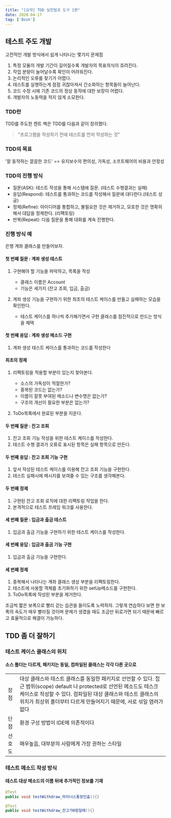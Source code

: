 ```yaml
---
title: "[요약] TDD 실천법과 도구 1편"
date: 2020-04-17
tag: ['Book']
---
```


## 테스트 주도 개발

고전적인 개발 방식에서 쉽게 나타나는 몇가지 문제점

1. 특정 모둘의 개발 기간이 길어질수록 개발자의 목표의식이 흐려진다.
2. 작업 분량이 늘어날수록 확인이 어려워진다.
3. 논리적인 오류를 찾기가 어렵다.
4. 테스트를 실행하는게 점점 귀찮아져서 간소화하는 항목들이 늘어난다.
5. 코드 수정 시에 기존 코드의 정상 동작에 대한 보장이 어렵다.
6. 개발자의 노동력을 적지 않게 소모한다.

### TDD란

TDD를 주도한 켄트 벡은 TDD를 다음과 같이 정의했다.

> "프로그램을 작성하기 전에 테스트를 먼저 작성하는 것"

### TDD의 목표

'잘 동작하는 깔끔한 코드' => 유지보수의 편의성, 가독성, 소프트웨어의 비용과 안정성

### TDD의 진행 방식

- 질문(ASK): 테스트 작성을 통해 시스템에 질문. (테스트 수행결과는 실패)
- 응답(Respond): 테스트를 통과하는 코드를 작성해서 질문에 대다한다.(테스트 성공)
- 정제(Refine): 아이디어를 통합하고, 불필요한 것은 제거하고, 모호한 것은 명확히 해서 대답을 정제한다. (리팩토링)
- 반복(Repeat): 다음 질문을 통해 대화를 계속 진행한다.

### 진행 방식 예

은행 계좌 클래스를 만들어보자.

#### 첫 번째 질문 : 계좌 생성 테스트

1. 구현해야 할 기능을 파악하고, 목록을 작성

    - 클래스 이름은 Account
    - 기능은 세가지 (잔고 조회, 입금, 출금)

2. 계좌 생성 기능을 구현하기 위한 최초의 테스트 케이스를 만들고 실패하는 모습을 확인한다.

    - 테스트 케이스를 하나씩 추가해가면서 구현 클래스를 점진적으로 만드는 방식을 채택

#### 첫 번째 응답 : 계좌 생성 메소드 구현

1. 계좌 생성 테스트 케이스를 통과하는 코드를 작성한다

#### 최초의 정제

1. 리펙토링을 적용할 부분이 있는지 찾아본다.

    - 소스의 가독성이 적절한가?
    - 중복된 코드는 없는가?
    - 이름이 잘못 부여된 메소드나 변수명은 없는가?
    - 구조의 개선이 필요한 부분은 없는가?

2. ToDo목록에서 완료된 부분을 지운다.

#### 두 번째 질문 : 잔고 조회

1. 잔고 조회 기능 작성을 위한 테스트 케이스를 작성한다.
2. 테스트 수행 결과가 오류로 표시된 항목은 실패 항목으로 만든다.

#### 두 번째 응답 : 잔고 조회 기능 구현

1. 앞서 작성된 테스트 케이스를 이용해 잔고 조회 기능을 구현한다.
2. 테스트 실패시에 메시지를 보여줄 수 있는 구조를 생각해본다.

#### 두 번째 정제

1. 구현된 잔고 조회 로직에 대한 리팩토링 작업을 한다.
2. 본격적으로 테스트 프레임 워크를 사용한다.

#### 세 번째 질문 : 입금과 출금 테스트

1. 입금과 출금 기능을 구현하기 위한 테스트 케이스를 작성한다.

#### 세 번째 응답 : 입금과 출금 기능 구현

1. 입금과 출금 기능을 구현한다.

#### 세 번째 정제

1. 중복해서 나타나는 계좌 클래스 생성 부분을 리팩토링한다.
2. 테스트에 사용할 객체를 초기화하기 위한 setUp메소드를 구현한다.
3. ToDo목록에 작성된 부분을 제거한다.

조금씩 짧은 보폭으로 빨리 걷는 습관을 들이도록 노력하자. 그렇게 연습하다 보면 한 보폭의 속도가 매우 빨라질 것이며 문제가 생겼을 때도 조금만 뒤로가면 되기 때문에 빠르고 효율적으로 해결이 가능하다.

## TDD 좀 더 잘하기

### 테스트 케이스 클래스의 위치

#### 소스 폴더는 다르게, 패키지는 동일, 컴파일된 클래스는 각각 다른 곳으로

|            |                                |
|:-----------|:------------------------------ |
|     장점    | 대상 클래스와 테스트 클래스를 동일한 패키지로 선언할 수 있다. 접근 범위(scope) default 나 protected로 선언된 메소드도 테스크 케이스로 작성할 수 있다. 컴파일된 대상 클래스와 테스트 클래스의 위치가 최상위 폴더부터 다르게 만들어지기 때문에, 서로 섞일 염려가 없다|
|     단점    | 환경 구성 방법이 IDE에 의존적이다|
|    선호도    | 매우높음, 대부분의 사람에게 가장 권하는 스타일|

### 테스트 메소드 작성 방식

#### 테스트 대상 메소드의 이름 뒤에 추가적인 정보를 기재

```java
@Test
public void testWithdraw_마이너스통장인출(){}

@Test
public void testWithdraw_잔고가0원일때(){}
```
